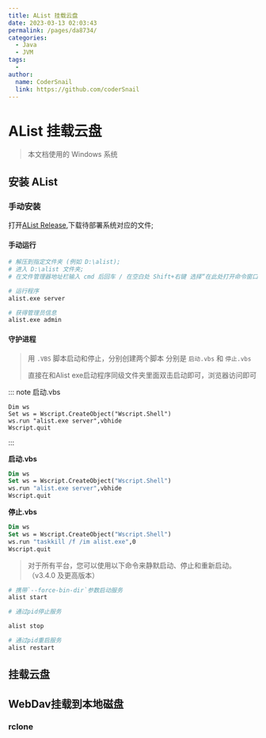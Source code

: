 ```yaml
---
title: AList 挂载云盘
date: 2023-03-13 02:03:43
permalink: /pages/da8734/
categories:
  - Java
  - JVM
tags:
  - 
author: 
  name: CoderSnail
  link: https://github.com/coderSnail
---
```


# AList 挂载云盘

> 本文档使用的 Windows 系统

## 安装 AList

### 手动安装

打开[AList Release](https://github.com/Xhofe/alist/releases),下载待部署系统对应的文件;

#### 手动运行

  ```sh
  # 解压到指定文件夹 (例如 D:\alist);
  # 进入 D:\alist 文件夹;
  # 在文件管理器地址栏输入 cmd 后回车 / 在空白处 Shift+右键 选择“在此处打开命令窗口”;
  
  # 运行程序
  alist.exe server
  
  # 获得管理员信息
  alist.exe admin
  ```
#### 守护进程

> 用 `.VBS` 脚本启动和停止，分别创建两个脚本 分别是 `启动.vbs` 和 `停止.vbs`
>
> 直接在和Alist exe启动程序同级文件夹里面双击启动即可，浏览器访问即可

::: note 启动.vbs
```vbscript
Dim ws
Set ws = Wscript.CreateObject("Wscript.Shell")
ws.run "alist.exe server",vbhide
Wscript.quit
```
:::

**启动.vbs**

```vb
Dim ws
Set ws = Wscript.CreateObject("Wscript.Shell")
ws.run "alist.exe server",vbhide
Wscript.quit
```

**停止.vbs**

```vb
Dim ws
Set ws = Wscript.CreateObject("Wscript.Shell")
ws.run "taskkill /f /im alist.exe",0
Wscript.quit
```



> 对于所有平台，您可以使用以下命令来静默启动、停止和重新启动。 （v3.4.0 及更高版本）

```sh
# 携带`--force-bin-dir`参数启动服务
alist start

# 通过pid停止服务

alist stop

# 通过pid重启服务
alist restart
```



## 挂载云盘

## WebDav挂载到本地磁盘

### rclone

